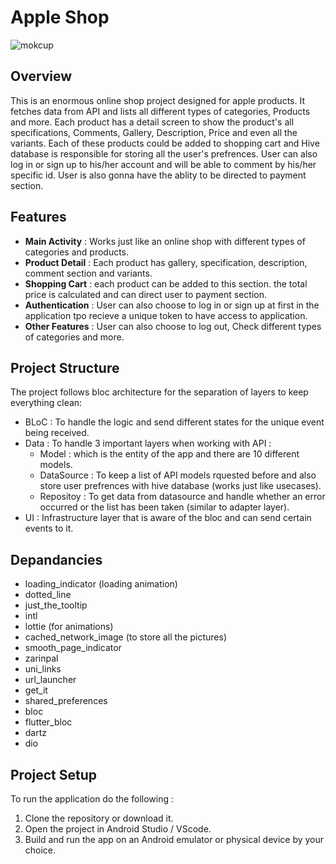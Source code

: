 # Apple Shop
![mokcup](assets/mockup.png)

## Overview 
This is an enormous online shop project designed for apple products. It fetches data from API and lists all different types of categories, Products and more. Each product has a detail screen to show the product's all specifications, Comments, Gallery, Description, Price and even all the variants. Each of these products could be added to shopping cart and Hive database is responsible for storing all the user's prefrences. User can also log in or sign up to his/her account and will be able to comment by his/her specific id. User is also gonna have the ablity to be directed to payment section.

## Features 
 - **Main Activity** : Works just like an online shop with different types of categories and products.
 - **Product Detail** : Each product has gallery, specification, description, comment section and variants.
 - **Shopping Cart** : each product can be added to this section. the total price is calculated and can direct user to payment section.
 - **Authentication** : User can also choose to log in or sign up at first in the application tpo recieve a unique token to have access to application.
 - **Other Features** : User can also choose to log out, Check different types of categories and more.
   

## Project Structure 
The project follows bloc architecture for the separation of layers to keep everything clean:

 - BLoC : To handle the logic and send different states for the unique event being received.
 - Data : To handle 3 important layers when working with API :
   - Model : which is the entity of the app and there are 10 different models.
   - DataSource : To keep a list of API models rquested before and also store user prefrences with hive database (works just like usecases).
   - Repositoy : To get data from datasource and handle whether an error occurred or the list has been taken (similar to adapter layer).
 - UI : Infrastructure layer that is aware of the bloc and can send certain events to it.

## Depandancies 
  - loading_indicator (loading animation)
  - dotted_line 
  - just_the_tooltip 
  - intl
  - lottie (for animations)
  - cached_network_image (to store all the pictures)
  - smooth_page_indicator
  - zarinpal
  - uni_links
  - url_launcher
  - get_it
  - shared_preferences
  - bloc
  - flutter_bloc
  - dartz
  - dio

  
## Project Setup
To run the application do the following :

 1. Clone the repository or download it.
 2. Open the project in Android Studio / VScode.
 3. Build and run the app on an Android emulator or physical device by your choice.
